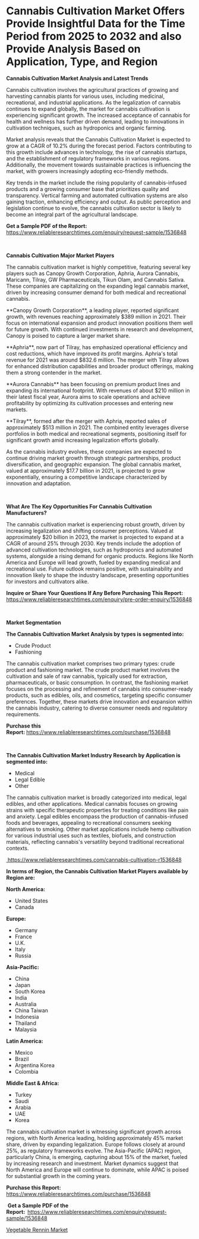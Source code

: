 <p><h1>Cannabis Cultivation Market Offers Provide Insightful Data for the Time Period from 2025 to 2032 and also Provide Analysis Based on Application, Type, and Region</h1></p><p><strong>Cannabis Cultivation Market Analysis and Latest Trends</strong></p>
<p><p>Cannabis cultivation involves the agricultural practices of growing and harvesting cannabis plants for various uses, including medicinal, recreational, and industrial applications. As the legalization of cannabis continues to expand globally, the market for cannabis cultivation is experiencing significant growth. The increased acceptance of cannabis for health and wellness has further driven demand, leading to innovations in cultivation techniques, such as hydroponics and organic farming.</p><p>Market analysis reveals that the Cannabis Cultivation Market is expected to grow at a CAGR of 10.2% during the forecast period. Factors contributing to this growth include advances in technology, the rise of cannabis startups, and the establishment of regulatory frameworks in various regions. Additionally, the movement towards sustainable practices is influencing the market, with growers increasingly adopting eco-friendly methods.</p><p>Key trends in the market include the rising popularity of cannabis-infused products and a growing consumer base that prioritizes quality and transparency. Vertical farming and automated cultivation systems are also gaining traction, enhancing efficiency and output. As public perception and legislation continue to evolve, the cannabis cultivation sector is likely to become an integral part of the agricultural landscape.</p></p>
<p><strong>Get a Sample PDF of the Report:&nbsp;</strong> <a href="https://www.reliableresearchtimes.com/enquiry/request-sample/1536848?utm_campaign=2117&utm_medium=2&utm_source=Github&utm_content=ia&utm_term=09032025&utm_id=cannabis-cultivation">https://www.reliableresearchtimes.com/enquiry/request-sample/1536848</a></p>
<p>&nbsp;</p>
<p><strong>Cannabis Cultivation Major Market Players</strong></p>
<p><p>The cannabis cultivation market is highly competitive, featuring several key players such as Canopy Growth Corporation, Aphria, Aurora Cannabis, Maricann, Tilray, GW Pharmaceuticals, Tikun Olam, and Cannabis Sativa. These companies are capitalizing on the expanding legal cannabis market, driven by increasing consumer demand for both medical and recreational cannabis.</p><p>**Canopy Growth Corporation**, a leading player, reported significant growth, with revenues reaching approximately $389 million in 2021. Their focus on international expansion and product innovation positions them well for future growth. With continued investments in research and development, Canopy is poised to capture a larger market share.</p><p>**Aphria**, now part of Tilray, has emphasized operational efficiency and cost reductions, which have improved its profit margins. Aphria's total revenue for 2021 was around $832.6 million. The merger with Tilray allows for enhanced distribution capabilities and broader product offerings, making them a strong contender in the market.</p><p>**Aurora Cannabis** has been focusing on premium product lines and expanding its international footprint. With revenues of about $210 million in their latest fiscal year, Aurora aims to scale operations and achieve profitability by optimizing its cultivation processes and entering new markets.</p><p>**Tilray**, formed after the merger with Aphria, reported sales of approximately $513 million in 2021. The combined entity leverages diverse portfolios in both medical and recreational segments, positioning itself for significant growth amid increasing legalization efforts globally.</p><p>As the cannabis industry evolves, these companies are expected to continue driving market growth through strategic partnerships, product diversification, and geographic expansion. The global cannabis market, valued at approximately $17.7 billion in 2021, is projected to grow exponentially, ensuring a competitive landscape characterized by innovation and adaptation.</p></p>
<p>&nbsp;</p>
<p><strong>What Are The Key Opportunities For Cannabis Cultivation Manufacturers?</strong></p>
<p><p>The cannabis cultivation market is experiencing robust growth, driven by increasing legalization and shifting consumer perceptions. Valued at approximately $20 billion in 2023, the market is projected to expand at a CAGR of around 25% through 2030. Key trends include the adoption of advanced cultivation technologies, such as hydroponics and automated systems, alongside a rising demand for organic products. Regions like North America and Europe will lead growth, fueled by expanding medical and recreational use. Future outlook remains positive, with sustainability and innovation likely to shape the industry landscape, presenting opportunities for investors and cultivators alike.</p></p>
<p><strong>Inquire or Share Your Questions If Any Before Purchasing This Report:</strong> <a href="https://www.reliableresearchtimes.com/enquiry/pre-order-enquiry/1536848?utm_campaign=2117&utm_medium=2&utm_source=Github&utm_content=ia&utm_term=09032025&utm_id=cannabis-cultivation">https://www.reliableresearchtimes.com/enquiry/pre-order-enquiry/1536848</a></p>
<p>&nbsp;</p>
<p><strong>Market Segmentation</strong></p>
<p><strong>The Cannabis Cultivation Market Analysis by types is segmented into:</strong></p>
<p><ul><li>Crude Product</li><li>Fashioning</li></ul></p>
<p><p>The cannabis cultivation market comprises two primary types: crude product and fashioning market. The crude product market involves the cultivation and sale of raw cannabis, typically used for extraction, pharmaceuticals, or basic consumption. In contrast, the fashioning market focuses on the processing and refinement of cannabis into consumer-ready products, such as edibles, oils, and cosmetics, targeting specific consumer preferences. Together, these markets drive innovation and expansion within the cannabis industry, catering to diverse consumer needs and regulatory requirements.</p></p>
<p><strong>Purchase this Report:&nbsp;</strong><a href="https://www.reliableresearchtimes.com/purchase/1536848?utm_campaign=2117&utm_medium=2&utm_source=Github&utm_content=ia&utm_term=09032025&utm_id=cannabis-cultivation">https://www.reliableresearchtimes.com/purchase/1536848</a></p>
<p>&nbsp;</p>
<p><strong>The Cannabis Cultivation Market Industry Research by Application is segmented into:</strong></p>
<p><ul><li>Medical</li><li>Legal Edible</li><li>Other</li></ul></p>
<p><p>The cannabis cultivation market is broadly categorized into medical, legal edibles, and other applications. Medical cannabis focuses on growing strains with specific therapeutic properties for treating conditions like pain and anxiety. Legal edibles encompass the production of cannabis-infused foods and beverages, appealing to recreational consumers seeking alternatives to smoking. Other market applications include hemp cultivation for various industrial uses such as textiles, biofuels, and construction materials, reflecting cannabis's versatility beyond traditional recreational contexts.</p></p>
<p><a href="https://www.reliableresearchtimes.com/cannabis-cultivation-r1536848?utm_campaign=2117&utm_medium=2&utm_source=Github&utm_content=ia&utm_term=09032025&utm_id=cannabis-cultivation">&nbsp;https://www.reliableresearchtimes.com/cannabis-cultivation-r1536848</a></p>
<p><strong>In terms of Region, the Cannabis Cultivation Market Players available by Region are:</strong></p>
<p>
    <p> <strong> North America: </strong>
        <ul>
            <li>United States</li>
            <li>Canada</li>
        </ul>
        </p> 
    <p> <strong> Europe: </strong>
        <ul>
            <li>Germany</li>
            <li>France</li>
            <li>U.K.</li>
            <li>Italy</li>
            <li>Russia</li>
        </ul>
        </p> 
    <p> <strong> Asia-Pacific: </strong>
        <ul>
            <li>China</li>
            <li>Japan</li>
            <li>South Korea</li>
            <li>India</li>
            <li>Australia</li>
            <li>China Taiwan</li>
            <li>Indonesia</li>
            <li>Thailand</li>
            <li>Malaysia</li>
        </ul>
        </p> 
    <p> <strong> Latin America: </strong>
        <ul>
            <li>Mexico</li>
            <li>Brazil</li>
            <li>Argentina Korea</li>
            <li>Colombia</li>
        </ul>
        </p> 
    <p> <strong> Middle East & Africa: </strong>
        <ul>
            <li>Turkey</li>
            <li>Saudi</li>
            <li>Arabia</li>
            <li>UAE</li>
            <li>Korea</li>
        </ul>
    </p>
    </p>
<p><p>The cannabis cultivation market is witnessing significant growth across regions, with North America leading, holding approximately 45% market share, driven by expanding legalization. Europe follows closely at around 25%, as regulatory frameworks evolve. The Asia-Pacific (APAC) region, particularly China, is emerging, capturing about 15% of the market, fueled by increasing research and investment. Market dynamics suggest that North America and Europe will continue to dominate, while APAC is poised for substantial growth in the coming years.</p></p>
<p><strong>Purchase this Report: </strong><a href="https://www.reliableresearchtimes.com/purchase/1536848?utm_campaign=2117&utm_medium=2&utm_source=Github&utm_content=ia&utm_term=09032025&utm_id=cannabis-cultivation">https://www.reliableresearchtimes.com/purchase/1536848</a></p>
<p>&nbsp;<strong>Get a Sample PDF of the Report:&nbsp;&nbsp;</strong><a href="https://www.reliableresearchtimes.com/enquiry/request-sample/1536848?utm_campaign=2117&utm_medium=2&utm_source=Github&utm_content=ia&utm_term=09032025&utm_id=cannabis-cultivation">https://www.reliableresearchtimes.com/enquiry/request-sample/1536848</a></p>
<p><strong></strong></p>
<p><p><a href="https://github.com/nathandecarvalho/Market-Research-Report-List-6/blob/main/vegetable-rennin-market.md?utm_campaign=2117&utm_medium=2&utm_source=Github&utm_content=ia&utm_term=09032025&utm_id=cannabis-cultivation">Vegetable Rennin Market</a></p></p>